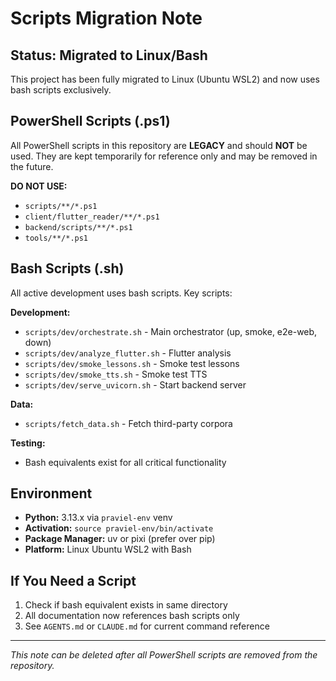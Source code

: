 # Scripts Migration Note

## Status: Migrated to Linux/Bash

This project has been fully migrated to Linux (Ubuntu WSL2) and now uses bash scripts exclusively.

## PowerShell Scripts (.ps1)

All PowerShell scripts in this repository are **LEGACY** and should **NOT** be used. They are kept temporarily for reference only and may be removed in the future.

**DO NOT USE:**
- `scripts/**/*.ps1`
- `client/flutter_reader/**/*.ps1`
- `backend/scripts/**/*.ps1`
- `tools/**/*.ps1`

## Bash Scripts (.sh)

All active development uses bash scripts. Key scripts:

**Development:**
- `scripts/dev/orchestrate.sh` - Main orchestrator (up, smoke, e2e-web, down)
- `scripts/dev/analyze_flutter.sh` - Flutter analysis
- `scripts/dev/smoke_lessons.sh` - Smoke test lessons
- `scripts/dev/smoke_tts.sh` - Smoke test TTS
- `scripts/dev/serve_uvicorn.sh` - Start backend server

**Data:**
- `scripts/fetch_data.sh` - Fetch third-party corpora

**Testing:**
- Bash equivalents exist for all critical functionality

## Environment

- **Python:** 3.13.x via `praviel-env` venv
- **Activation:** `source praviel-env/bin/activate`
- **Package Manager:** uv or pixi (prefer over pip)
- **Platform:** Linux Ubuntu WSL2 with Bash

## If You Need a Script

1. Check if bash equivalent exists in same directory
2. All documentation now references bash scripts only
3. See `AGENTS.md` or `CLAUDE.md` for current command reference

---

*This note can be deleted after all PowerShell scripts are removed from the repository.*
